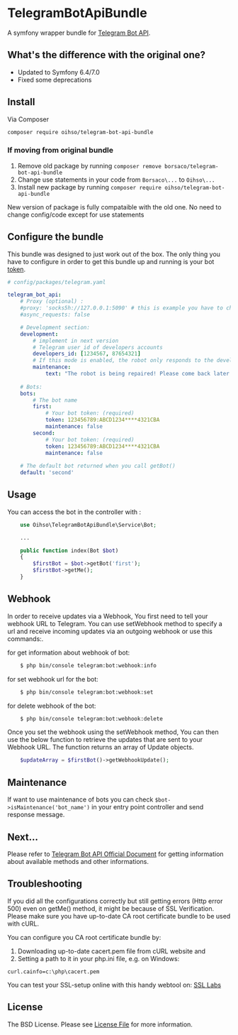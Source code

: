TelegramBotApiBundle
===================
A symfony wrapper bundle for  [Telegram Bot API](https://core.telegram.org/bots/api).

## What's the difference with the original one?
- Updated to Symfony 6.4/7.0
- Fixed some deprecations

## Install

Via Composer

``` bash
composer require oihso/telegram-bot-api-bundle
```

### If moving from original bundle
1. Remove old package by running `composer remove borsaco/telegram-bot-api-bundle`
2. Change use statements in your code from `Borsaco\...` to `Oihso\...`
3. Install new package by running `composer require oihso/telegram-bot-api-bundle`

New version of package is fully compataible with the old one. No need to change config/code except for use statements


## Configure the bundle

This bundle was designed to just work out of the box. The only thing you have to configure in order to get this bundle up and running is your bot [token](https://core.telegram.org/bots#botfather).

```yaml
# config/packages/telegram.yaml

telegram_bot_api:
    # Proxy (optional) :
    #proxy: 'socks5h://127.0.0.1:5090' # this is example you have to change this
    #async_requests: false

    # Development section:
    development:
        # implement in next version
        # Telegram user_id of developers accounts
        developers_id: [1234567, 87654321]
        # If this mode is enabled, the robot only responds to the developers
        maintenance:
            text: "The robot is being repaired! Please come back later."
  
    # Bots:
    bots:
        # The bot name
        first:
            # Your bot token: (required)
            token: 123456789:ABCD1234****4321CBA
            maintenance: false
        second:
            # Your bot token: (required)
            token: 123456789:ABCD1234****4321CBA
            maintenance: false
    
    # The default bot returned when you call getBot()
    default: 'second' 
```

## Usage

You can access the bot in the controller with :
```php
    use Oihso\TelegramBotApiBundle\Service\Bot;

    ...

    public function index(Bot $bot)
    {
        $firstBot = $bot->getBot('first');
        $firstBot->getMe();
    }
```

## Webhook
In order to receive updates via a Webhook, You first need to tell your webhook URL to Telegram. You can use setWebhook method to specify a url and receive incoming updates via an outgoing webhook or use this commands:.

for get information about webhook of bot:
```bash
    $ php bin/console telegram:bot:webhook:info
```

for set webhook url for the bot:
```bash
    $ php bin/console telegram:bot:webhook:set
```

for delete webhook of the bot:
```bash
    $ php bin/console telegram:bot:webhook:delete
```

Once you set the webhook using the setWebhook method, You can then use the below function to retrieve the updates that are sent to your Webhook URL. The function returns an array of Update objects.
```php
    $updateArray = $firstBot()->getWebhookUpdate();
```

## Maintenance

If want to use maintenance of bots you can check `$bot->isMaintenance('bot_name')` in your entry point controller and send response message.

## Next...

Please refer to [Telegram Bot API Official Document](https://core.telegram.org/bots/api) for getting information about available methods and other informations.

## Troubleshooting

If you did all the configurations correctly but still getting errors (Http error 500) even on getMe() method, it might be because of SSL Verification. Please make sure you have up-to-date CA root certificate bundle to be used with cURL.

You can configure you CA root certificate bundle by:

 1. Downloading up-to-date cacert.pem file from cURL website and
 2. Setting a path to it in your php.ini file, e.g. on Windows:

 `curl.cainfo=c:\php\cacert.pem`

You can test your SSL-setup online with this handy webtool on: [SSL Labs](https://www.ssllabs.com/ssltest)

## License

The BSD License. Please see [License File](LICENSE) for more information.
